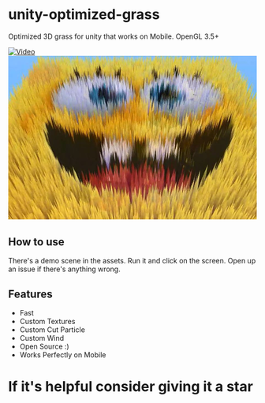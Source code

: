 # unity-optimized-grass
Optimized 3D grass for unity that works on Mobile. OpenGL 3.5+

[![Video](http://img.youtube.com/vi/c3KYDKaxK60/0.jpg)](http://www.youtube.com/watch?v=c3KYDKaxK60 "Unity Grass Shader")
![grass](grass.JPG "Grass")

## How to use
There's a demo scene in the assets. Run it and click on the screen. Open up an issue if there's anything wrong.

## Features


* Fast
* Custom Textures
* Custom Cut Particle
* Custom Wind
* Open Source :)
* Works Perfectly on Mobile

# If it's helpful consider giving it a star
